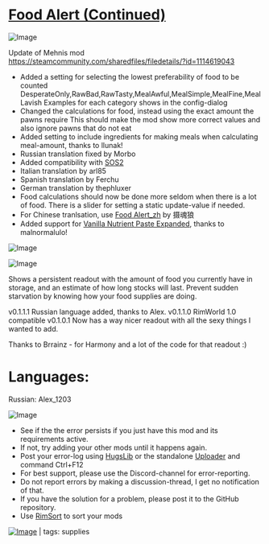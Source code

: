 # [Food Alert (Continued)](https://steamcommunity.com/sharedfiles/filedetails/?id=2017538067)

![Image](https://i.imgur.com/buuPQel.png)

Update of Mehnis mod
https://steamcommunity.com/sharedfiles/filedetails/?id=1114619043



-  Added a setting for selecting the lowest preferability of food to be counted
	DesperateOnly,RawBad,RawTasty,MealAwful,MealSimple,MealFine,MealLavish
	Examples for each category shows in the config-dialog
-  Changed the calculations for food, instead using the exact amount the pawns require
	This should make the mod show more correct values and also ignore pawns that do not eat
-  Added setting to include ingredients for making meals when calculating meal-amount, thanks to llunak!
-  Russian translation fixed by Morbo
-  Added compatibility with [SOS2](https://steamcommunity.com/sharedfiles/filedetails/?id=1909914131)
-  Italian translation by arl85
-  Spanish translation by Ferchu
-  German translation by thephluxer
-  Food calculations should now be done more seldom when there is a lot of food. There is a slider for setting a static update-value if needed.
-  For Chinese tranlsation, use [Food Alert_zh](https://steamcommunity.com/sharedfiles/filedetails/?id=3246861614) by  摄魂狼
-  Added support for [Vanilla Nutrient Paste Expanded](https://steamcommunity.com/sharedfiles/filedetails/?id=2920385763), thanks to malnormalulo!



![Image](https://i.imgur.com/pufA0kM.png)
	
![Image](https://i.imgur.com/Z4GOv8H.png)

Shows a persistent readout with the amount of food you currently have in storage, and an estimate of how long stocks will last. Prevent sudden starvation by knowing how your food supplies are doing.

v0.1.1.1 Russian language added, thanks to Alex.
v0.1.1.0 RimWorld 1.0 compatible
v0.1.0.1 Now has a way nicer readout with all the sexy things I wanted to add.

Thanks to Brrainz - for Harmony and a lot of the code for that readout :)

# Languages:

Russian: Alex_1203


![Image](https://i.imgur.com/PwoNOj4.png)



-  See if the the error persists if you just have this mod and its requirements active.
-  If not, try adding your other mods until it happens again.
-  Post your error-log using [HugsLib](https://steamcommunity.com/workshop/filedetails/?id=818773962) or the standalone [Uploader](https://steamcommunity.com/sharedfiles/filedetails/?id=2873415404) and command Ctrl+F12
-  For best support, please use the Discord-channel for error-reporting.
-  Do not report errors by making a discussion-thread, I get no notification of that.
-  If you have the solution for a problem, please post it to the GitHub repository.
-  Use [RimSort](https://github.com/RimSort/RimSort/releases/latest) to sort your mods

 

[![Image](https://img.shields.io/github/v/release/emipa606/FoodAlert?label=latest%20version&style=plastic&color=9f1111&labelColor=black)](https://steamcommunity.com/sharedfiles/filedetails/changelog/2017538067) | tags:  supplies
